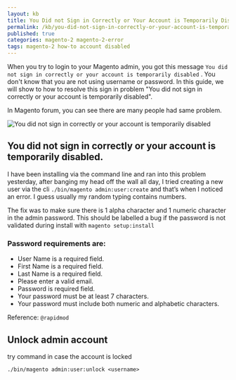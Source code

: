```yaml
---
layout: kb
title: You Did not Sign in Correctly or Your Account is Temporarily Disabled Magento 2
permalink: /kb/you-did-not-sign-in-correctly-or-your-account-is-temporarily-disabled-magento-2.html
published: true
categories: magento-2 magento-2-error
tags: magento-2 how-to account disabled
---
```


When you try to login to your Magento admin, you got this message ``You did not sign in correctly or your account is temporarily disabled`` . You don't know that you are not using username or password. In this guide, we will show to how to resolve this sign in problem "You did not sign in correctly or your account is temporarily disabled".

In Magento forum, you can see there are many people had same problem.

![You did not sign in correctly or your account is temporarily disabled](https://lh4.googleusercontent.com/MxzGBZWUuJL1-8cZdlv8jP4pUvsGOQ0gbWAaVcrM-B-NHnJ31UDOp7e5mHFyL2Z0p-L4AJlxy-spME255OzZVu2tqPPqZy8cTvBy_wXu5cSFvX1V0UQiaiAc_KXYGsDBx6RYiPRn)





## You did not sign in correctly or your account is temporarily disabled.


I have been installing via the command line and ran into this problem yesterday, after banging my head off the wall all day, I tried creating a new user via the cli ``./bin/magento admin:user:create`` and that’s when I noticed an error. I guess usually my random typing contains numbers.

The fix was to make sure there is 1 alpha character and 1 numeric character in the admin password. This should be labelled a bug if the password is not validated during install with ``magento setup:install``


### Password requirements are:

- User Name is a required field.
- First Name is a required field.
- Last Name is a required field.
- Please enter a valid email.
- Password is required field.
- Your password must be at least 7 characters.
- Your password must include both numeric and alphabetic characters.

Reference: `@rapidmod`

## Unlock admin account

try command in case the account is locked

~~~
./bin/magento admin:user:unlock <username>
~~~

